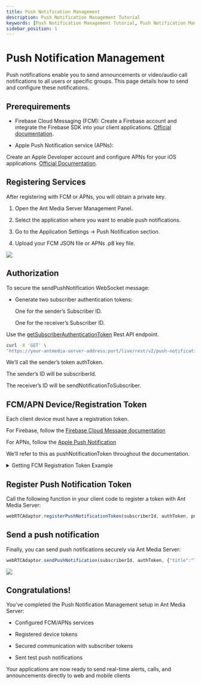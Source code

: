```yaml
---
title: Push Notification Management 
description: Push Notification Management Tutorial
keywords: [Push Notification Management Tutorial, Push Notification Management, Ant Media Server Documentation, Ant Media Server Tutorials]
sidebar_position: 1
---
```


# Push Notification Management

Push notifications enable you to send announcements or video/audio call notifications to all users or specific groups. This page details how to send and configure these notifications.

## Prerequirements

- Firebase Cloud Messaging (FCM):
Create a Firebase account and integrate the Firebase SDK into your client applications. [Official documentation](https://firebase.google.com/docs/cloud-messaging).

- Apple Push Notification service (APNs):

Create an Apple Developer account and configure APNs for your iOS applications. [Official Documentation](https://developer.apple.com/documentation/usernotifications).

## Registering Services

After registering with FCM or APNs, you will obtain a private key.

1. Open the Ant Media Server Management Panel.

2. Select the application where you want to enable push notifications.

3. Go to the Application Settings → Push Notification section.

4. Upload your FCM JSON file or APNs .p8 key file.

![](@site/static/img/push-notification-settings.jpg)

## Authorization

To secure the sendPushNotification WebSocket message:

- Generate two subscriber authentication tokens:
  
  One for the sender’s Subscriber ID.

  One for the receiver’s Subscriber ID.

 Use the [getSubscriberAuthenticationToken](https://antmedia.io/rest/#/default/getSubscriberAuthenticationToken) Rest API endpoint.
 
```bash
curl -X 'GET' \
'https://your-antmedia-server-address:port/live/rest/v2/push-notification/subscriber-auth-token?subscriberId=<your-subscriber-id>'
```

We’ll call the sender’s token authToken.

The sender’s ID will be subscriberId.

The receiver’s ID will be sendNotificationToSubscriber.

## FCM/APN Device/Registration Token

Each client device must have a registration token.

For Firebase, follow the [Firebase Cloud Message documentation](https://firebase.google.com/docs/cloud-messaging/manage-tokens#retrieve-and-store-registration-tokens)

For APNs, follow the [Apple Push Notification](https://developer.apple.com/documentation/usernotifications/registering-your-app-with-apns#Register-your-app-and-retrieve-your-apps-device-token) 

We’ll refer to this as pushNotificationToken throughout the documentation.

<details>
  <summary>Getting FCM Registration Token Example</summary>

  - Connect your server and go to the <b>/usr/local/antmedia/webapps</b> path.
  
  - Create fcm.html file and paste the code below

  ```html
  <!DOCTYPE html>
<html>

<head>
	<title>WebRTC Samples > Publish</title>
	<meta name="viewport" content="width=device-width, initial-scale=1">
	<meta charset="UTF-8">
	<link rel="stylesheet" href="css/external/bootstrap4/bootstrap.min.css">
	<link rel="stylesheet" href="css/samples.css" />
</head>

<body>
	<div class="container">
		<div class="header clearfix">
			<div class="row">
				<h3 class="col text-muted" id="title"><a href="samples.html">WebRTC Samples</a> > WebRTC Publish </h3>
			</div>
		</div>

        <button id="requestPermissionButton">Request Permission</button>

			
	</div>
    <script type="module">
        // Import the functions you need from the SDKs you need
        import { initializeApp } from "https://www.gstatic.com/firebasejs/10.7.1/firebase-app.js";
        import { getMessaging, getToken, onMessage } from "https://www.gstatic.com/firebasejs/10.7.1/firebase-messaging.js";

        // TODO: Add SDKs for Firebase products that you want to use
        // https://firebase.google.com/docs/web/setup#available-libraries
      
        // Your web app's Firebase configuration
        const firebaseConfig = {
          apiKey: "AIzaSyBlWNhAbl1tIDCcWmDyk3yQ0rq0q-h_jrE",
          authDomain: "push-notification-d0a87.firebaseapp.com",
          projectId: "push-notification-d0a87",
          storageBucket: "push-notification-d0a87.appspot.com",
          messagingSenderId: "790648424032",
          appId: "1:790648424032:web:e80e41b82af7ca24652505"
        };
      
        // Initialize Firebase
        const app = initializeApp(firebaseConfig);

        const messaging = getMessaging(app);

     
        
        function requestPermission() {
            console.log('Requesting permission...');
            Notification.requestPermission().then((permission) => {
                if (permission === 'granted') {
                    console.log('Notification permission granted.');
                    // TODO(developer): Retrieve a registration token for use with FCM.
                    // In many cases once an app has been granted notification permission,
                    // it should update its UI reflecting this.
                    getToken(messaging, {vapidKey: "BG-LtPlSHYb6RIoKnqPL2ZDbbCIeqQZrNMJSA7lRZ5f7Za5_Lv16OT-VziO5oH-QNCvo6jmKzODLtKqEBqO-LYE"})
                    .then((currentToken) => {
                                if (currentToken) {
                                    // Send the token to your server and update the UI if necessary
                                    // ...
                                    console.log("current token for client: "+currentToken);

                                    onMessage(messaging, (payload) => {
                                        console.log('Message received. ', payload);
                                    // ...
                                    });

                                } else {
                                    // Show permission request UI
                                    console.log('No registration token available. Request permission to generate one.');
                                    // ...
                                }
                                }).catch((err) => {
                                console.log('An error occurred while retrieving token. ', err);
                                // ...
                                });


                    

               
                } else {
                    console.log('Unable to get permission to notify. Permission: ' +permission);
                }
            });
        }

        document.getElementById('requestPermissionButton').addEventListener('click', requestPermission);
        

        requestPermission();
       

      </script>

</body>
</html>

  ```

  
  - Create firebase-messaging-sw.js file and paste the code below

    
  ```js
  importScripts('https://www.gstatic.com/firebasejs/10.8.0/firebase-app-compat.js');
importScripts('https://www.gstatic.com/firebasejs/10.8.0/firebase-messaging-compat.js');



// Retrieve an instance of Firebase Messaging so that it can handle background
// messages.

const firebaseConfig = {
    apiKey: "AIzaSyBlWNhAbl1tIDCcWmDyk3yQ0rq0q-h_jrE",
    authDomain: "push-notification-d0a87.firebaseapp.com",
    projectId: "push-notification-d0a87",
    storageBucket: "push-notification-d0a87.appspot.com",
    messagingSenderId: "790648424032",
    appId: "1:790648424032:web:2dfe62f14401f80b652505"
  };

  // Initialize Firebase
  const app = firebase.initializeApp(firebaseConfig);
  const messaging = firebase.messaging();

  messaging.onBackgroundMessage((payload) => {
    console.log('[firebase-messaging-sw.js] Received background message ', payload);
    // Customize notification here
    const notificationTitle = 'Background Message Title';
    const notificationOptions = {
      body: 'Background Message body.',
      icon: '/firebase-logo.png'
    };
  
    self.registration.showNotification(notificationTitle,
      notificationOptions);
  });
  ```

  - Go to https://<b>domain_name</b>:<b>port</b>/fcm.html url using any browser.
    
  - Open browser's developer console and you will see your FCM Registration Token

  ![](@site/static/img/getting-fcm-token.jpg)
</details>

## Register Push Notification Token

Call the following function in your client code to register a token with Ant Media Server:

```js
webRTCAdaptor.registerPushNotificationToken(subscriberId, authToken, pushNotificationToken, pushNotificationService);
```

## Send a push notification

Finally, you can send push notifications securely via Ant Media Server:

```js
webRTCAdaptor.sendPushNotification(subscriberId, authToken, {"title":"This is a test message", "apn-topic":"io.antmedia.ios.webrtc.sample"}, [sendNotificationToSubscriber]);
```

![](@site/static/img/push-notification-received.jpg)


## Congratulations!

You’ve completed the Push Notification Management setup in Ant Media Server:

* Configured FCM/APNs services

* Registered device tokens

* Secured communication with subscriber tokens

* Sent test push notifications

Your applications are now ready to send real-time alerts, calls, and announcements directly to web and mobile clients